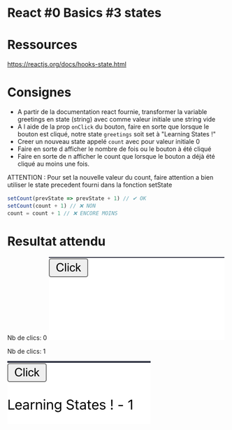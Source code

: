 # React #0 Basics #3 states

# Ressources

https://reactjs.org/docs/hooks-state.html

# Consignes

- A partir de la documentation react fournie, transformer la variable greetings en state (string) avec comme valeur
  initiale une string vide
- A l aide de la prop `onClick` du bouton, faire en sorte que lorsque le bouton est cliqué, notre state `greetings` soit
  set à "Learning States !"
- Creer un nouveau state appelé `count` avec pour valeur initiale 0
- Faire en sorte d afficher le nombre de fois ou le bouton à été cliqué
- Faire en sorte de n afficher le count que lorsque le bouton a déjà été cliqué au moins une fois.

ATTENTION : Pour set la nouvelle valeur du count, faire attention a bien utiliser le state precedent fourni dans la
fonction setState

```ts
setCount(prevState => prevState + 1) // ✔ OK
setCount(count + 1) // ❌ NON
count = count + 1 // ❌ ENCORE MOINS
```

# Resultat attendu

Nb de clics: 0
![img.png](3-states-img1.png)

Nb de clics: 1

![img.png](3-states-img2.png)
